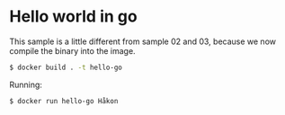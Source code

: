 # Hello world in go

This sample is a little different from sample 02 and 03, because we now compile
the binary into the image.

```bash
$ docker build . -t hello-go
```

Running:

```bash
$ docker run hello-go Håkon
```
